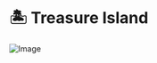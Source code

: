 # 🏝️ Treasure Island
![Image](https://github.com/user-attachments/assets/e1cdef13-2953-42e7-87aa-65e4ca75ba7d)
